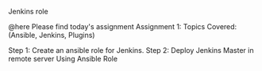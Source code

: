 Jenkins role

@here Please find today's assignment
Assignment 1:
Topics Covered: (Ansible, Jenkins, Plugins)

  Step 1: Create an ansible role for Jenkins.
  Step 2: Deploy Jenkins Master in remote server Using Ansible Role

